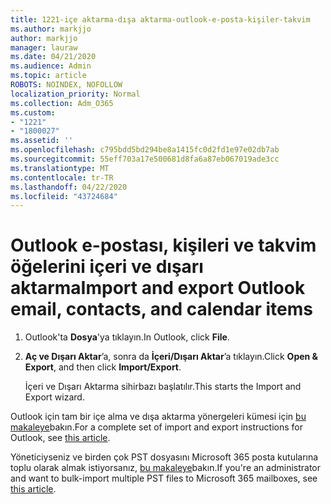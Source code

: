 ```yaml
---
title: 1221-içe aktarma-dışa aktarma-outlook-e-posta-kişiler-takvim
ms.author: markjjo
author: markjjo
manager: lauraw
ms.date: 04/21/2020
ms.audience: Admin
ms.topic: article
ROBOTS: NOINDEX, NOFOLLOW
localization_priority: Normal
ms.collection: Adm_O365
ms.custom:
- "1221"
- "1800027"
ms.assetid: ''
ms.openlocfilehash: c795bdd5bd294be8a1415fc0d2fd1e97e02db7ab
ms.sourcegitcommit: 55eff703a17e500681d8fa6a87eb067019ade3cc
ms.translationtype: MT
ms.contentlocale: tr-TR
ms.lasthandoff: 04/22/2020
ms.locfileid: "43724684"
---
```

# <a name="import-and-export-outlook-email-contacts-and-calendar-items"></a><span data-ttu-id="00e2d-102">Outlook e-postası, kişileri ve takvim öğelerini içeri ve dışarı aktarma</span><span class="sxs-lookup"><span data-stu-id="00e2d-102">Import and export Outlook email, contacts, and calendar items</span></span>

1. <span data-ttu-id="00e2d-103">Outlook'ta **Dosya**'ya tıklayın.</span><span class="sxs-lookup"><span data-stu-id="00e2d-103">In Outlook, click **File**.</span></span>

2. <span data-ttu-id="00e2d-104">**Aç ve Dışarı Aktar**’a, sonra da **İçeri/Dışarı Aktar**’a tıklayın.</span><span class="sxs-lookup"><span data-stu-id="00e2d-104">Click **Open & Export**, and then click **Import/Export**.</span></span>

    <span data-ttu-id="00e2d-105">İçeri ve Dışarı Aktarma sihirbazı başlatılır.</span><span class="sxs-lookup"><span data-stu-id="00e2d-105">This starts the Import and Export wizard.</span></span>

<span data-ttu-id="00e2d-106">Outlook için tam bir içe alma ve dışa aktarma yönergeleri kümesi için [bu makaleye](https://support.office.com/article/import-and-export-outlook-email-contacts-and-calendar-92577192-3881-4502-b79d-c3bbada6c8ef)bakın.</span><span class="sxs-lookup"><span data-stu-id="00e2d-106">For a complete set of import and export instructions for Outlook, see  [this article](https://support.office.com/article/import-and-export-outlook-email-contacts-and-calendar-92577192-3881-4502-b79d-c3bbada6c8ef).</span></span>

<span data-ttu-id="00e2d-107">Yöneticiyseniz ve birden çok PST dosyasını Microsoft 365 posta kutularına toplu olarak almak istiyorsanız, [bu makaleye](https://docs.microsoft.com/office365/securitycompliance/use-network-upload-to-import-pst-files)bakın.</span><span class="sxs-lookup"><span data-stu-id="00e2d-107">If you're an administrator and want to bulk-import multiple PST files to Microsoft 365 mailboxes, see [this article](https://docs.microsoft.com/office365/securitycompliance/use-network-upload-to-import-pst-files).</span></span>